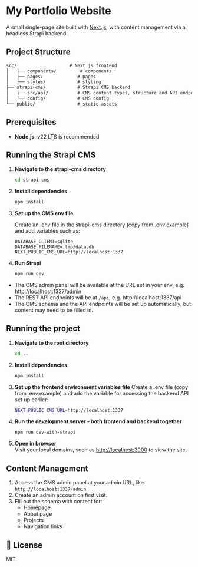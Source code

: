 # My Portfolio Website

A small single-page site built with [Next.js](https://nextjs.org), with content management via a headless Strapi backend.


## Project Structure

```markdown
src/                    # Next js frontend
│   ├── components/         # components
│   ├── pages/             # pages
│   └── styles/            # styling
├── strapi-cms/            # Strapi CMS backend
│   ├── src/api/           # CMS content types, structure and API endpoints
│   └── config/            # CMS config
└── public/                # static assets
```

## Prerequisites

- **Node.js**: v22 LTS is recommended


## Running the Strapi CMS

1. **Navigate to the strapi-cms directory**
   ```bash
   cd strapi-cms
   ```

2. **Install dependencies**
   ```bash
   npm install
   ```
3. **Set up the CMS env file**

    Create an .env file in the strapi-cms directory (copy from .env.example) and add variables such as:
   ```
   DATABASE_CLIENT=sqlite
   DATABASE_FILENAME=.tmp/data.db
   NEXT_PUBLIC_CMS_URL=http://localhost:1337
   ```
4. **Run Strapi**
   ```bash
   npm run dev
   ```
-  The CMS admin panel will be available at the URL set in your env, e.g. http://localhost:1337/admin
-  The REST API endpoints will be at `/api`, e.g. http://localhost:1337/api
- The CMS schema and the API endpoints will be set up automatically, but content may need to be filled in.

## Running the project

1. **Navigate to the root directory**
   ```bash
   cd ..
   ```
   
2. **Install dependencies**
   ```bash
   npm install
   ```

3. **Set up the frontend environment variables file**
Create a .env file (copy from .env.example) and add the variable for accessing the backend API set up earlier:
   ```bash
   NEXT_PUBLIC_CMS_URL=http://localhost:1337
   ```

4. **Run the development server - both frontend and backend together**
   ```bash
   npm run dev-with-strapi
   ```

5. **Open in browser**  
   Visit your local domains, such as [http://localhost:3000](http://localhost:3000) to view the site.

## Content Management

1. Access the CMS admin panel at your admin URL, like `http://localhost:1337/admin`
2. Create an admin account on first visit.
3. Fill out the schema with content for:
   - Homepage
   - About page 
   - Projects
   - Navigation links

## 📄 License

MIT
